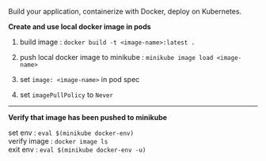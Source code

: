 Build your application, containerize with Docker, deploy on Kubernetes.  

__Create and use local docker image in pods__  

1. build image : `docker build -t <image-name>:latest .`

2. push local docker image to minikube : `minikube image load <image-name>`

3. set `image: <image-name>` in pod spec  

4. set `imagePullPolicy` to `Never`  

---

__Verify that image has been pushed to minikube__  

set env : `eval $(minikube docker-env)`  
verify image : `docker image ls`  
exit env : `eval $(minikube docker-env -u)`  